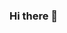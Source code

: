 ### Hi there 👋

<!--
**Odkane/Odkane** is a ✨ _special_ ✨ repository because its `README.md` (this file) appears on your GitHub profile.

Here are some ideas to get you started:

- 🔭 I’m currently working on Egnition
- 🌱 I’m currently learning a a lot of things
- 👯 I’m looking to collaborate on Java and Python open source Projects
- 🤔 I’m looking for help with Spring/Spring boot
- 💬 Ask me about anything
- 📫 How to reach me: ...
- 😄 Pronouns: ...
- ⚡ Fun fact: ...
-->
